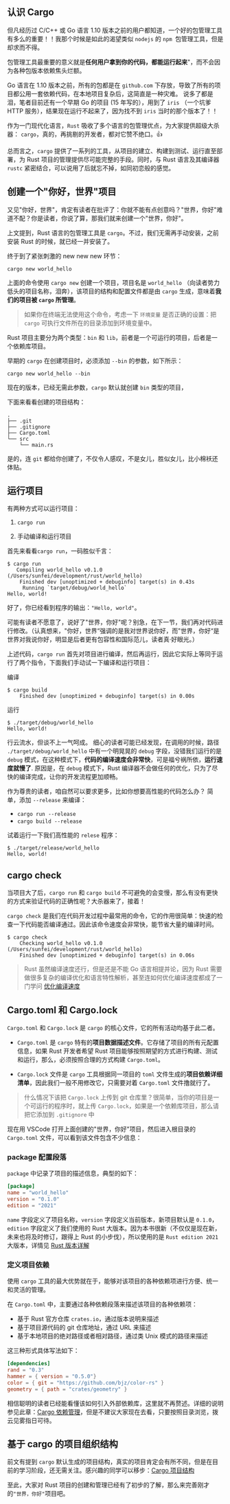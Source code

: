 ## 认识 Cargo

但凡经历过 C/C++ 或 Go 语言 1.10 版本之前的用户都知道，一个好的包管理工具有多么的重要！！我那个时候是如此的渴望类似 `nodejs` 的 `npm `包管理工具，但是却求而不得。

包管理工具最重要的意义就是**任何用户拿到你的代码，都能运行起来**"，而不会因为各种包版本依赖焦头烂额。

Go 语言在 1.10 版本之前，所有的包都是在 `github.com` 下存放，导致了所有的项目都公用一套依赖代码，在本地项目复杂后，这简直是一种灾难。
说多了都是泪，笔者目前还有一个早期 Go 的项目 (15 年写的），用到了 `iris` （一个坑爹 HTTP 服务），结果现在运行不起来了，因为找不到 `iris` 当时的那个版本了！！

作为一门现代化语言，`Rust` 吸收了多个语言的包管理优点，为大家提供超级大杀器： `cargo`，真的，再挑剔的开发者，都对它赞不绝口。👍

总而言之，`cargo` 提供了一系列的工具，从项目的建立、构建到测试、运行直至部署，为 Rust 项目的管理提供尽可能完整的手段。同时，与 Rust 语言及其编译器 `rustc` 紧密结合，可以说用了后就忘不掉，如同初恋般的感觉。

## 创建一个"你好，世界"项目

又见"你好，世界"，肯定有读者在批评了：你就不能有点创意吗？"世界，你好"难道不配？你是读者，你说了算，那我们就来创建一个"世界，你好"。

上文提到，Rust 语言的包管理工具是 `cargo`。不过，我们无需再手动安装，之前安装 Rust 的时候，就已经一并安装了。

终于到了紧张刺激的 new new new 环节：

```console
cargo new world_hello
```

上面的命令使用 `cargo new` 创建一个项目，项目名是 `world_hello` （向读者势力低头的项目名称，泪奔），该项目的结构和配置文件都是由 `cargo` 生成，意味着**我们的项目被 `cargo` 所管理**。

> 如果你在终端无法使用这个命令，考虑一下 `环境变量` 是否正确的设置：把 `cargo` 可执行文件所在的目录添加到环境变量中。

Rust 项目主要分为两个类型：`bin` 和 `lib`，前者是一个可运行的项目，后者是一个依赖库项目。

早期的 `cargo` 在创建项目时，必须添加 `--bin` 的参数，如下所示：

```console
cargo new world_hello --bin
```

现在的版本，已经无需此参数，`cargo` 默认就创建 `bin` 类型的项目，

下面来看看创建的项目结构：

```console
.
├── .git
├── .gitignore
├── Cargo.toml
└── src
    └── main.rs

```

是的，连 `git` 都给你创建了，不仅令人感叹，不是女儿，胜似女儿，比小棉袄还体贴。

## 运行项目

有两种方式可以运行项目：

1. `cargo run`

2. 手动编译和运行项目

首先来看看`cargo run`，一码胜似千言：

```console
$ cargo run
   Compiling world_hello v0.1.0 (/Users/sunfei/development/rust/world_hello)
    Finished dev [unoptimized + debuginfo] target(s) in 0.43s
     Running `target/debug/world_hello`
Hello, world!
```

好了，你已经看到程序的输出：`"Hello, world"`。

可能有读者不愿意了，说好了"世界，你好"呢？别急，在下一节，我们再对代码进行修改。（认真想来，"你好，世界“强调的是我对世界说你好，而"世界，你好“是世界对我说你好，明显是后者更有包容性和国际范儿，读者真·好眼光。）

上述代码，`cargo run` 首先对项目进行编译，然后再运行，因此它实际上等同于运行了两个指令，下面我们手动试一下编译和运行项目：

编译

```console
$ cargo build
    Finished dev [unoptimized + debuginfo] target(s) in 0.00s
```

运行

```console
$ ./target/debug/world_hello
Hello, world!
```

行云流水，但谈不上一气呵成。 细心的读者可能已经发现，在调用的时候，路径 `./target/debug/world_hello` 中有一个明晃晃的 `debug` 字段，没错我们运行的是 `debug` 模式，在这种模式下，**代码的编译速度会非常快**，可是福兮祸所依，**运行速度就慢了**. 原因是，在 `debug` 模式下，Rust 编译器不会做任何的优化，只为了尽快的编译完成，让你的开发流程更加顺畅。

作为尊贵的读者，咱自然可以要求更多，比如你想要高性能的代码怎么办？ 简单，添加 `--release` 来编译：

- `cargo run --release`
- `cargo build --release`

试着运行一下我们高性能的 `relese` 程序：

```console
$ ./target/release/world_hello
Hello, world!
```

## cargo check

当项目大了后，`cargo run` 和 `cargo build` 不可避免的会变慢，那么有没有更快的方式来验证代码的正确性呢？大杀器来了，接着！

`cargo check` 是我们在代码开发过程中最常用的命令，它的作用很简单：快速的检查一下代码能否编译通过。因此该命令速度会非常快，能节省大量的编译时间。

```console
$ cargo check
    Checking world_hello v0.1.0 (/Users/sunfei/development/rust/world_hello)
    Finished dev [unoptimized + debuginfo] target(s) in 0.06s
```

> Rust 虽然编译速度还行，但是还是不能 Go 语言相提并论，因为 Rust 需要做很多复杂的编译优化和语言特性解析，甚至连如何优化编译速度都成了一门学问 [优化编译速度](../compiler/speed-up.md)

## Cargo.toml 和 Cargo.lock

`Cargo.toml` 和 `Cargo.lock` 是 `cargo` 的核心文件，它的所有活动均基于此二者。

- `Cargo.toml` 是 `cargo` 特有的**项目数据描述文件**。它存储了项目的所有元配置信息，如果 Rust 开发者希望 Rust 项目能够按照期望的方式进行构建、测试和运行，那么，必须按照合理的方式构建 `Cargo.toml`。

- `Cargo.lock` 文件是 `cargo` 工具根据同一项目的 `toml` 文件生成的**项目依赖详细清单**，因此我们一般不用修改它，只需要对着 `Cargo.toml` 文件撸就行了。

> 什么情况下该把 `Cargo.lock` 上传到 git 仓库里？很简单，当你的项目是一个可运行的程序时，就上传 `Cargo.lock`，如果是一个依赖库项目，那么请把它添加到 `.gitignore` 中

现在用 VSCode 打开上面创建的"世界，你好"项目，然后进入根目录的 `Cargo.toml` 文件，可以看到该文件包含不少信息：

### package 配置段落

`package` 中记录了项目的描述信息，典型的如下：

```toml
[package]
name = "world_hello"
version = "0.1.0"
edition = "2021"
```

`name` 字段定义了项目名称，`version` 字段定义当前版本，新项目默认是 `0.1.0`，`edition` 字段定义了我们使用的 Rust 大版本。因为本书很新（不仅仅是现在新，未来也将及时修订，跟得上 Rust 的小步伐），所以使用的是 `Rust edition 2021` 大版本，详情见 [Rust 版本详解](../appendix/rust-version.md)

### 定义项目依赖

使用 `cargo` 工具的最大优势就在于，能够对该项目的各种依赖项进行方便、统一和灵活的管理。

在 `Cargo.toml` 中，主要通过各种依赖段落来描述该项目的各种依赖项：

- 基于 Rust 官方仓库 `crates.io`，通过版本说明来描述
- 基于项目源代码的 git 仓库地址，通过 URL 来描述
- 基于本地项目的绝对路径或者相对路径，通过类 Unix 模式的路径来描述

这三种形式具体写法如下：

```toml
[dependencies]
rand = "0.3"
hammer = { version = "0.5.0"}
color = { git = "https://github.com/bjz/color-rs" }
geometry = { path = "crates/geometry" }
```

相信聪明的读者已经能看懂该如何引入外部依赖库，这里就不再赘述。详细的说明参见此章：[Cargo 依赖管理](../cargo/dependency.md)，但是不建议大家现在去看，只要按照目录浏览，拨云见雾指日可待。

## 基于 cargo 的项目组织结构

前文有提到 `cargo` 默认生成的项目结构，真实的项目肯定会有所不同，但是在目前的学习阶段，还无需关注。感兴趣的同学可以移步：[Cargo 项目结构](../cargo/layout.md)

至此，大家对 Rust 项目的创建和管理已经有了初步的了解，那么来完善刚才的`"世界，你好"`项目吧。
